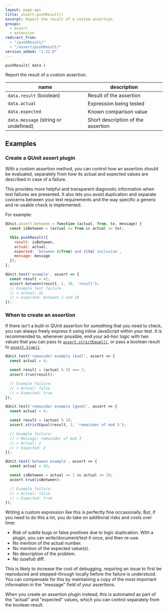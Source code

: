 ```yaml
---
layout: page-api
title: assert.pushResult()
excerpt: Report the result of a custom assertion.
groups:
  - assert
  - extension
redirect_from:
  - "/pushResult/"
  - "/assert/pushResult/"
version_added: "1.22.0"
---
```


`pushResult( data )`

Report the result of a custom assertion.

| name | description |
|------|-------------|
| `data.result` (boolean) | Result of the assertion |
| `data.actual` | Expression being tested |
| `data.expected` | Known comparison value |
| `data.message` (string or undefined) | Short description of the assertion |

## Examples

### Create a QUnit assert plugin

With a custom assertion method, you can control how an assertion should be evaluated, separately from how its actual and expected values are described in case of a failure.

This provides more helpful and transparent diagnostic information when test failures are presented. It also lets you avoid duplication and separate concerns between your test requirements and the way specific a generic and re-usable check is implemented.

For example:

```js
QUnit.assert.between = function (actual, from, to, message) {
  const isBetween = (actual >= from && actual <= to);

  this.pushResult({
    result: isBetween,
    actual: actual,
    expected: `between ${from} and ${to} inclusive`,
    message: message
  });
};

QUnit.test('example', assert => {
  const result = 42;
  assert.between(result, 1, 10, 'result');
  // Example test failure
  // > actual: 42
  // > expected: between 1 and 10
});
```

### When to create an assertion

If there isn't a built-in QUnit assertion for something that you need to check, you can always freely express it using inline JavaScript within your test. It is recommended to, whenever possible, end your ad-hoc logic with two values that you can pass to [`assert.strictEqual()`](./strictEqual.md), or pass a boolean result to [`assert.true()`](./true.md).

```js
QUnit.test('remainder example [bad]', assert => {
  const actual = 4;

  const result = (actual % 3) === 2;
  assert.true(result);

  // Example failure:
  // > Actual: false
  // > Expected: true
});

QUnit.test('remainder example [good]', assert => {
  const actual = 4;

  const result = (actual % 3);
  assert.strictEqual(result, 2, 'remainder of mod 3');

  // Example failure:
  // > Message: remainder of mod 3
  // > Actual: 1
  // > Expected: 2
});

QUnit.test('between example', assert => {
  const actual = 42;

  const isBetween = actual >= 1 && actual <= 10;
  assert.true(isBetween);

  // Example failure:
  // > Actual: false
  // > Expected: true
});
```

Writing a custom expression like this is perfectly fine occasionally. But, if you need to do this a lot, you do take on additional risks and costs over time:

* Risk of subtle bugs or false positives due to logic duplication.
  With a plugin, you can write/document/test it once, and then re-use.
* No mention of the actual number.
* No mention of the expected value(s).
* No description of the problem.
* No (useful) diff.

This is likely to increase the cost of debugging, requiring an issue to first be reproduced and stepped-through locally before the failure is understood. You can compensate for this by maintaining a copy of the most important information in the "message" field of your assertions.

When you create an assertion plugin instead, this is automated as part of the "actual" and "expected" values, which you can control separately from the boolean result.
